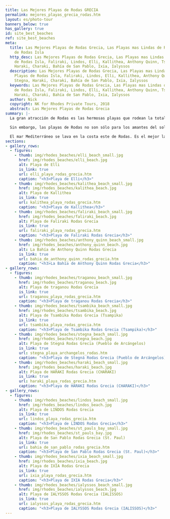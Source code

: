 ```yaml
---
title: Las Mejores Playas de Rodas GRECIA
permalink: mejores_playas_grecia_rodas.htm
layout: es/photo-tour
banners_below: true
has_gallery: true
id: site_best_beaches
ref: site_best_beaches
meta:
  title: Las Mejores Playas de Rodas Grecia, Las Playas mas Lindas de Rodas, Playas
    de Rodas Isla
  http_desc: Las Mejores Playas de Rodas Grecia, Las Playas mas Lindas de Rodas, Playas
    de Rodas Isla, Faliraki, Lindos, Elli, Kallithea, Anthony Quinn, Tsambika, Stegna,
    Haraki, Charaki, Bahía de San Pablo, Ixia, Ialyssos
  description: Las Mejores Playas de Rodas Grecia, Las Playas mas Lindas de Rodas,
    Playas de Rodas Isla, Faliraki, Lindos, Elli, Kallithea, Anthony Quinn, Tsambika,
    Stegna, Haraki, Charaki, Bahía de San Pablo, Ixia, Ialyssos
  keywords: Las Mejores Playas de Rodas Grecia, Las Playas mas Lindas de Rodas, Playas
    de Rodas Isla, Faliraki, Lindos, Elli, Kallithea, Anthony Quinn, Tsambika, Stegna,
    Haraki, Charaki, Bahía de San Pablo, Ixia, Ialyssos
  author: Nick
  copyright: NK for Rhodes Private Tours, 2018
  abstract: Las Mejores Playas de Rodas Grecia
summary: |-
  La gran atracción de Rodas es las hermosas playas que rodean la totalidad de la isla. El acceso a todas las playas es gratuito pero usted tendrá que pagar, sólo si alquila una cama solar (€ 10). Las tumbonas y las sombrillas están disponibles en todas las playas, así como los vestuarios y las duchas. Todas las playas de Rodas ofrecen estos servicios básicos. Rodas, como muchos otros destinos turísticos europeos, permite el “topless” en la mayoría de sus playas e incluso cuenta con playas designadas para el nudismo. Hacia Ladikó, parte de la playa de Faliraki, existe un área designada para que los nudistas tomen el sol y se bañen. Es el único lugar en Rodas, donde usted puede obtener un bronceado total y la entrada sólo es permitida a quienes están desnudos. Muchas playas tienen la bandera azul que indica limpieza.

  Sin embargo, las playas de Rodas no son sólo para los amantes del sol, sino también para aquellos que aman los deportes acuáticos, puede elegir esquí acuático, paseos en banana, parapente, botes a pedales (pedales) y puénting.

  El mar Mediterráneo se lava en la costa este de Rodas. Es el mejor lado de la isla para nadar. El mar Egeo, que toca la costa oeste, tiende a tener vientos más fuertes y es preferido por los windsurfistas.
sections:
- gallery_rows:
  - figures:
    - thumb: img/rhodes_beaches/elli_beach_small.jpg
      href: img/rhodes_beaches/elli_beach.jpg
      alt: Playa de Elli
      is_link: true
      url: elli_playa_rodas_grecia.htm
      caption: "<h3>Playa de Elli</h3>"
    - thumb: img/rhodes_beaches/kalithea_beach_small.jpg
      href: img/rhodes_beaches/kalithea_beach.jpg
      alt: Playa de Kallithea
      is_link: true
      url: kalithea_playa_rodas_grecia.htm
      caption: "<h3>Playa de Kallithea</h3>"
    - thumb: img/rhodes_beaches/faliraki_beach_small.jpg
      href: img/rhodes_beaches/faliraki_beach.jpg
      alt: Playa de Faliraki Rodas Grecia
      is_link: true
      url: faliraki_playa_rodas_grecia.htm
      caption: "<h3>Playa de Faliraki Rodas Grecia</h3>"
    - thumb: img/rhodes_beaches/anthony_quinn_beach_small.jpg
      href: img/rhodes_beaches/anthony_quinn_beach.jpg
      alt: La Bahía de Anthony Quinn Rodas Grecia
      is_link: true
      url: bahia_de_anthony_quinn_rodas_grecia.htm
      caption: "<h3>La Bahía de Anthony Quinn Rodas Grecia</h3>"
- gallery_rows:
  - figures:
    - thumb: img/rhodes_beaches/traganou_beach_small.jpg
      href: img/rhodes_beaches/traganou_beach.jpg
      alt: Playa de traganou Rodas Grecia
      is_link: true
      url: traganou_playa_rodas_grecia.htm
      caption: "<h3>Playa de traganou Rodas Grecia</h3>"
    - thumb: img/rhodes_beaches/tsambika_beach_small.jpg
      href: img/rhodes_beaches/tsambika_beach.jpg
      alt: Playa de Tsambika Rodas Grecia (Tsampika)
      is_link: true
      url: tsambika_playa_rodas_grecia.htm
      caption: "<h3>Playa de Tsambika Rodas Grecia (Tsampika)</h3>"
    - thumb: img/rhodes_beaches/stegna_beach_small.jpg
      href: img/rhodes_beaches/stegna_beach.jpg
      alt: Playa de Stegná Rodas Grecia (Pueblo de Arcángelos)
      is_link: true
      url: stegna_playa_archangelos_rodas.htm
      caption: "<h3>Playa de Stegná Rodas Grecia (Pueblo de Arcángelos)</h3>"
    - thumb: img/rhodes_beaches/haraki_beach_small.jpg
      href: img/rhodes_beaches/haraki_beach.jpg
      alt: Playa de HARAKI Rodas Grecia (CHARAKI)
      is_link: true
      url: haraki_playa_rodas_grecia.htm
      caption: "<h3>Playa de HARAKI Rodas Grecia (CHARAKI)</h3>"
- gallery_rows:
  - figures:
    - thumb: img/rhodes_beaches/lindos_beach_small.jpg
      href: img/rhodes_beaches/lindos_beach.jpg
      alt: Playa de LINDOS Rodas Grecia
      is_link: true
      url: lindos_playa_rodas_grecia.htm
      caption: "<h3>Playa de LINDOS Rodas Grecia</h3>"
    - thumb: img/rhodes_beaches/st_pauls_bay_small.jpg
      href: img/rhodes_beaches/st_pauls_bay.jpg
      alt: Playa de San Pablo Rodas Grecia (St. Paul)
      is_link: true
      url: bahia_de_san_pablo_rodas_grecia.htm
      caption: "<h3>Playa de San Pablo Rodas Grecia (St. Paul)</h3>"
    - thumb: img/rhodes_beaches/ixia_beach_small.jpg
      href: img/rhodes_beaches/ixia_beach.jpg
      alt: Playa de IXIA Rodas Grecia
      is_link: true
      url: ixia_playa_rodas_grecia.htm
      caption: "<h3>Playa de IXIA Rodas Grecia</h3>"
    - thumb: img/rhodes_beaches/ialyssos_beach_small.jpg
      href: img/rhodes_beaches/ialyssos_beach.jpg
      alt: Playa de IALYSSOS Rodas Grecia (IALISSOS)
      is_link: true
      url: ialyssos_playa_rodas_grecia.htm
      caption: "<h3>Playa de IALYSSOS Rodas Grecia (IALISSOS)</h3>"
---
```


